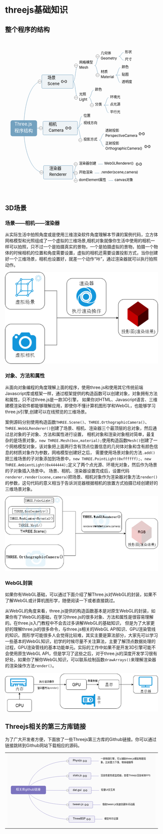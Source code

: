 # threejs基础知识

## 整个程序的结构

<table>
    <svg xmlns="http://www.w3.org/2000/svg" xmlns:xlink="http://www.w3.org/1999/xlink" id="kity_svg_6" version="1.1" width="531" height="501" style="background: rgba(251, 251, 251,0); display: inline;" viewBox="0 0 531 501"><defs id="kity_defs_7"><linearGradient id="kity_linearGradient_17" x1="0" y1="0" x2="0" y2="1"><stop id="kity_stop_18" offset="0" stop-color="rgb(255, 255, 255)"/><stop id="kity_stop_19" offset="1" stop-color="rgb(204, 204, 204)"/></linearGradient><marker id="kity_marker_4" orient="auto" refX="6" refY="0" viewBox="-7 -7 14 14" markerWidth="7" markerHeight="7" markerUnits="userSpaceOnUse"><path id="kity_path_5" fill="rgb(115, 161, 191)" stroke="none" d="M6,0A6,6,0,1,1,-6,0A6,6,0,1,1,6,0"/></marker><marker id="kity_marker_2" orient="auto" refX="6" refY="0" viewBox="-7 -7 14 14" markerWidth="7" markerHeight="7" markerUnits="userSpaceOnUse"><path id="kity_path_3" fill="rgb(115, 161, 191)" stroke="none" d="M6,0A6,6,0,1,1,-6,0A6,6,0,1,1,6,0"/></marker></defs><g id="kity_g_8"><g id="minder1" text-rendering="optimize-speed"><g id="minder_connect_group1"><path id="kity_path_31" fill="none" stroke="rgb(115, 161, 191)" stroke-width="1" d="M65,291.5A60.5,161.5,0,0,1,125.5,130"/><path id="kity_path_51" fill="none" stroke="rgb(115, 161, 191)" stroke-width="1" d="M65,291.5A64.5,0.5,0,0,1,129.5,291"/><path id="kity_path_59" fill="none" stroke="rgb(115, 161, 191)" stroke-width="1" d="M65,291.5A66.5,152.5,0,0,0,131.5,444"/><path id="kity_path_183" fill="none" stroke="rgb(115, 161, 191)" stroke-width="1" d="M236.5,130.5C244.5,130,244.5,74.5,252.5,74.5"/><path id="kity_path_191" fill="none" stroke="rgb(115, 161, 191)" stroke-width="1" d="M236.5,130.5C244.5,130,244.5,185.5,252.5,185.5"/><path id="kity_path_199" fill="none" stroke="rgb(115, 161, 191)" stroke-width="1" d="M311.5,74.5C319.5,74.5,319.5,42.5,327.5,42.5"/><path id="kity_path_207" fill="none" stroke="rgb(115, 161, 191)" stroke-width="1" d="M311.5,74.5C319.5,74.5,319.5,107.5,327.5,107.5"/><path id="kity_path_215" fill="none" stroke="rgb(115, 161, 191)" stroke-width="1" d="M384.5,107.5C392.5,107.5,392.5,81.5,400.5,81.5"/><path id="kity_path_223" fill="none" stroke="rgb(115, 161, 191)" stroke-width="1" d="M384.5,107.5C392.5,107.5,392.5,107.5,400.5,107.5"/><path id="kity_path_231" fill="none" stroke="rgb(115, 161, 191)" stroke-width="1" d="M384.5,107.5C392.5,107.5,392.5,133.5,400.5,133.5"/><path id="kity_path_263" fill="none" stroke="rgb(115, 161, 191)" stroke-width="1" d="M395.5,42.5C403.5,42.5,403.5,29.5,411.5,29.5"/><path id="kity_path_271" fill="none" stroke="rgb(115, 161, 191)" stroke-width="1" d="M395.5,42.5C403.5,42.5,403.5,55.5,411.5,55.5"/><path id="kity_path_319" fill="none" stroke="rgb(115, 161, 191)" stroke-width="1" d="M291.5,185.5C299.5,185.5,299.5,159.5,307.5,159.5"/><path id="kity_path_327" fill="none" stroke="rgb(115, 161, 191)" stroke-width="1" d="M291.5,185.5C299.5,185.5,299.5,211.5,307.5,211.5"/><path id="kity_path_335" fill="none" stroke="rgb(115, 161, 191)" stroke-width="1" d="M343.5,211.5C351.5,211.5,351.5,185.5,359.5,185.5"/><path id="kity_path_343" fill="none" stroke="rgb(115, 161, 191)" stroke-width="1" d="M343.5,211.5C351.5,211.5,351.5,211.5,359.5,211.5"/><path id="kity_path_351" fill="none" stroke="rgb(115, 161, 191)" stroke-width="1" d="M343.5,211.5C351.5,211.5,351.5,237.5,359.5,237.5"/><path id="kity_path_495" fill="none" stroke="rgb(115, 161, 191)" stroke-width="1" d="M251.5,291.5C259.5,291,259.5,249.5,267.5,249.5"/><path id="kity_path_496" fill="none" stroke="rgb(115, 161, 191)" stroke-width="1" d="M251.5,291.5C259.5,291,259.5,275.5,267.5,275.5"/><path id="kity_path_497" fill="none" stroke="rgb(115, 161, 191)" stroke-width="1" d="M327.5,332.5C335.5,332.5,335.5,310.5,343.5,310.5"/><path id="kity_path_498" fill="none" stroke="rgb(115, 161, 191)" stroke-width="1" d="M327.5,332.5C335.5,332.5,335.5,354.5,343.5,354.5"/><path id="kity_path_499" fill="none" stroke="rgb(115, 161, 191)" stroke-width="1" d="M251.5,291.5C259.5,291,259.5,332.5,267.5,332.5"/><path id="kity_path_500" fill="none" stroke="rgb(115, 161, 191)" stroke-width="1" d="M323.5,415.5C331.5,415.5,331.5,415.5,339.5,415.5"/><path id="kity_path_501" fill="none" stroke="rgb(115, 161, 191)" stroke-width="1" d="M235.5,444.5C243.5,444,243.5,415.5,251.5,415.5"/><path id="kity_path_502" fill="none" stroke="rgb(115, 161, 191)" stroke-width="1" d="M311.5,446.5C319.5,446.5,319.5,446.5,327.5,446.5"/><path id="kity_path_503" fill="none" stroke="rgb(115, 161, 191)" stroke-width="1" d="M235.5,444.5C243.5,444,243.5,446.5,251.5,446.5"/><path id="kity_path_504" fill="none" stroke="rgb(115, 161, 191)" stroke-width="1" d="M359.5,472.5C367.5,472.5,367.5,472.5,375.5,472.5"/><path id="kity_path_505" fill="none" stroke="rgb(115, 161, 191)" stroke-width="1" d="M235.5,444.5C243.5,444,243.5,472.5,251.5,472.5"/></g><g id="minder_node1"><path id="node_outline1" fill="rgb(115, 161, 191)" stroke="rgb(115, 161, 191)" d="M25.5,265.5h79a5,5,0,0,1,5,5v42a5,5,0,0,1,-5,5h-79a5,5,0,0,1,-5,-5v-42a5,5,0,0,1,5,-5z" stroke-width="3"/><g id="node_text1" fill="white"><text id="kity_text_22" text-rendering="inherit" font-size="16" dy=".8em" y="269.09999990463257" x="32.5">Three.js</text><text id="kity_text_478" text-rendering="inherit" font-size="16" dy=".8em" y="293.09999990463257" x="32.5">程序结构</text></g></g><g id="kity_g_14" display="none"><path id="kity_path_15" fill="rgba(0, 92, 153, 0.5)" stroke="none" d="M339.5,360.5h148v4h-148z"/><path id="kity_path_16" fill="none" stroke="rgb(0, 76, 128)" d="M339.5,360.5L487.5,360.5" stroke-width="1"/></g><g id="minder_node2"><g id="node_expander10" style="cursor: pointer;"><path id="kity_path_153" fill="white" stroke="gray" d="M126.5,130A6,6,0,1,1,114.5,130A6,6,0,1,1,126.5,130"/><path id="kity_path_154" fill="none" stroke="gray" d="M116,130L125,130"/></g><path id="node_outline11" fill="rgb(238, 243, 246)" stroke="rgb(115, 161, 191)" d="M130.5,106.5h103a3,3,0,0,1,3,3v41a3,3,0,0,1,-3,3h-103a3,3,0,0,1,-3,-3v-41a3,3,0,0,1,3,-3z" stroke-width="1"/><g id="node_text11" fill="black"><text id="kity_text_87" text-rendering="inherit" font-size="14" dy=".8em" y="109.90000009536743" x="147.5">场景</text><text id="kity_text_479" text-rendering="inherit" font-size="14" dy=".8em" y="130.90000009536743" x="147.5">Scene</text></g><a xmlns:xlink="http://www.w3.org/1999/xlink" id="kity_a_455" xlink:href="http://www.yanhuangxueyuan.com/threejs/docs/index.html#manual/introduction/Creating-a-scene" target="_blank" xlink:title="http://www.yanhuangxueyuan.com/threejs/docs/index.html#manual/introduction/Creating-a-scene" style="cursor: pointer;"><path id="kity_path_457" fill="rgba(255, 255, 255, 0)" stroke="none" d="M196.5,118.5h16a4,4,0,0,1,4,4v14a4,4,0,0,1,-4,4h-16a4,4,0,0,1,-4,-4v-14a4,4,0,0,1,4,-4z"/><path id="kity_path_456" fill="#666" stroke="none" d="M211.114,134.724h-1.278c-1.668,0,-3.07,-1.07,-3.599,-2.556h4.877c0.707,0,1.278,-0.571,1.278,-1.278V128.334c0,-0.707,-0.571,-1.278,-1.278,-1.278h-4.877C206.766,125.571,208.168,124.5,209.836,124.5h1.278c2.116,0,3.834,1.716,3.834,3.834V130.89C214.948,133.008,213.23,134.724,211.114,134.724zM199.612,129.612c0,-0.707,0.573,-1.278,1.278,-1.278h7.668c0.707,0,1.278,0.571,1.278,1.278S209.265,130.89,208.558,130.89H200.89C200.185,130.89,199.612,130.319,199.612,129.612zM197.056,128.334V130.89c0,0.707,0.573,1.278,1.278,1.278h4.877c-0.528,1.486,-1.932,2.556,-3.599,2.556H198.334C196.216,134.724,194.5,133.008,194.5,130.89V128.334C194.5,126.216,196.216,124.5,198.334,124.5h1.278c1.667,0,3.071,1.071,3.599,2.556H198.334C197.629,127.056,197.056,127.627,197.056,128.334z"/></a></g><g id="minder_node12" opacity="1"><g id="node_expander14" style="cursor: pointer;"><path id="kity_path_165" fill="white" stroke="gray" d="M130.5,291A6,6,0,1,1,118.5,291A6,6,0,1,1,130.5,291"/><path id="kity_path_166" fill="none" stroke="gray" d="M120,291L129,291"/></g><path id="node_outline15" fill="rgb(238, 243, 246)" stroke="rgb(115, 161, 191)" d="M134.5,267.5h114a3,3,0,0,1,3,3v41a3,3,0,0,1,-3,3h-114a3,3,0,0,1,-3,-3v-41a3,3,0,0,1,3,-3z" stroke-width="1"/><g id="node_text15" fill="black"><text id="kity_text_95" text-rendering="inherit" font-size="14" dy=".8em" y="270.90000009536743" x="151.5">相机</text><text id="kity_text_480" text-rendering="inherit" font-size="14" dy=".8em" y="291.90000009536743" x="151.5">Camera</text></g><a xmlns:xlink="http://www.w3.org/1999/xlink" id="kity_a_458" xlink:href="http://www.yanhuangxueyuan.com/threejs/docs/index.html#api/cameras/Camera" target="_blank" xlink:title="http://www.yanhuangxueyuan.com/threejs/docs/index.html#api/cameras/Camera" style="cursor: pointer;"><path id="kity_path_460" fill="rgba(255, 255, 255, 0)" stroke="none" d="M211.5,279.5h16a4,4,0,0,1,4,4v14a4,4,0,0,1,-4,4h-16a4,4,0,0,1,-4,-4v-14a4,4,0,0,1,4,-4z"/><path id="kity_path_459" fill="#666" stroke="none" d="M226.114,295.724h-1.278c-1.668,0,-3.07,-1.07,-3.599,-2.556h4.877c0.707,0,1.278,-0.571,1.278,-1.278V289.334c0,-0.707,-0.571,-1.278,-1.278,-1.278h-4.877C221.766,286.571,223.168,285.5,224.836,285.5h1.278c2.116,0,3.834,1.716,3.834,3.834V291.89C229.948,294.008,228.23,295.724,226.114,295.724zM214.612,290.612c0,-0.707,0.573,-1.278,1.278,-1.278h7.668c0.707,0,1.278,0.571,1.278,1.278S224.265,291.89,223.558,291.89H215.89C215.185,291.89,214.612,291.319,214.612,290.612zM212.056,289.334V291.89c0,0.707,0.573,1.278,1.278,1.278h4.877c-0.528,1.486,-1.932,2.556,-3.599,2.556H213.334C211.216,295.724,209.5,294.008,209.5,291.89V289.334C209.5,287.216,211.216,285.5,213.334,285.5h1.278c1.667,0,3.071,1.071,3.599,2.556H213.334C212.629,288.056,212.056,288.627,212.056,289.334z"/></a></g><g id="minder_node16" opacity="1"><g id="node_expander17" style="cursor: pointer;"><path id="kity_path_174" fill="white" stroke="gray" d="M132.5,444A6,6,0,1,1,120.5,444A6,6,0,1,1,132.5,444"/><path id="kity_path_175" fill="none" stroke="gray" d="M122,444L131,444"/></g><path id="node_outline18" fill="rgb(238, 243, 246)" stroke="rgb(115, 161, 191)" d="M136.5,420.5h96a3,3,0,0,1,3,3v41a3,3,0,0,1,-3,3h-96a3,3,0,0,1,-3,-3v-41a3,3,0,0,1,3,-3z" stroke-width="1"/><g id="node_text18" fill="black"><text id="kity_text_101" text-rendering="inherit" font-size="14" dy=".8em" y="423.90000009536743" x="153.5">渲染器</text><text id="kity_text_481" text-rendering="inherit" font-size="14" dy=".8em" y="444.90000009536743" x="153.5">Renderer</text></g></g><g id="minder_node21"><g id="node_expander20" style="cursor: pointer;"><path id="kity_path_188" fill="white" stroke="gray" d="M252.5,74.5A6,6,0,1,1,240.5,74.5A6,6,0,1,1,252.5,74.5"/><path id="kity_path_189" fill="none" stroke="gray" d="M242,74.5L251,74.5"/></g><path id="node_outline21" fill="none" stroke="none" d="M257.5,56.5h49a5,5,0,0,1,5,5v26a5,5,0,0,1,-5,5h-49a5,5,0,0,1,-5,-5v-26a5,5,0,0,1,5,-5z" stroke-width="3"/><g id="node_text21" fill="black"><text id="kity_text_185" text-rendering="inherit" font-size="12" dy=".8em" y="57.700000047683716" x="257.5">网格模型</text><text id="kity_text_482" text-rendering="inherit" font-size="12" dy=".8em" y="75.70000004768372" x="257.5">Mesh</text></g></g><g id="minder_node22"><g id="node_expander21" style="cursor: pointer;"><path id="kity_path_196" fill="white" stroke="gray" d="M252.5,185.5A6,6,0,1,1,240.5,185.5A6,6,0,1,1,252.5,185.5"/><path id="kity_path_197" fill="none" stroke="gray" d="M242,185.5L251,185.5"/></g><path id="node_outline22" fill="none" stroke="none" d="M257.5,167.5h29a5,5,0,0,1,5,5v26a5,5,0,0,1,-5,5h-29a5,5,0,0,1,-5,-5v-26a5,5,0,0,1,5,-5z" stroke-width="3"/><g id="node_text22" fill="black"><text id="kity_text_193" text-rendering="inherit" font-size="12" dy=".8em" y="168.70000004768372" x="257.5">光照</text><text id="kity_text_483" text-rendering="inherit" font-size="12" dy=".8em" y="186.70000004768372" x="257.5">Light</text></g></g><g id="minder_node23"><g id="node_expander22" style="cursor: pointer;"><path id="kity_path_204" fill="white" stroke="gray" d="M327.5,42.5A6,6,0,1,1,315.5,42.5A6,6,0,1,1,327.5,42.5"/><path id="kity_path_205" fill="none" stroke="gray" d="M317,42.5L326,42.5"/></g><path id="node_outline23" fill="none" stroke="none" d="M332.5,24.5h58a5,5,0,0,1,5,5v26a5,5,0,0,1,-5,5h-58a5,5,0,0,1,-5,-5v-26a5,5,0,0,1,5,-5z" stroke-width="3"/><g id="node_text23" fill="black"><text id="kity_text_201" text-rendering="inherit" font-size="12" dy=".8em" y="25.700000047683716" x="332.5">几何体</text><text id="kity_text_484" text-rendering="inherit" font-size="12" dy=".8em" y="43.700000047683716" x="332.5">Geometry</text></g></g><g id="minder_node24"><g id="node_expander23" style="cursor: pointer;"><path id="kity_path_212" fill="white" stroke="gray" d="M327.5,107.5A6,6,0,1,1,315.5,107.5A6,6,0,1,1,327.5,107.5"/><path id="kity_path_213" fill="none" stroke="gray" d="M317,107.5L326,107.5"/></g><path id="node_outline24" fill="none" stroke="none" d="M332.5,89.5h47a5,5,0,0,1,5,5v26a5,5,0,0,1,-5,5h-47a5,5,0,0,1,-5,-5v-26a5,5,0,0,1,5,-5z" stroke-width="3"/><g id="node_text24" fill="black"><text id="kity_text_209" text-rendering="inherit" font-size="12" dy=".8em" y="90.70000004768372" x="332.5">材质</text><text id="kity_text_485" text-rendering="inherit" font-size="12" dy=".8em" y="108.70000004768372" x="332.5">Material</text></g></g><g id="minder_node25"><g id="node_expander24" style="cursor: pointer;" display="none"><path id="kity_path_220" fill="white" stroke="gray" d="M400.5,81.5A6,6,0,1,1,388.5,81.5A6,6,0,1,1,400.5,81.5"/><path id="kity_path_221" fill="none" stroke="gray"/></g><path id="node_outline25" fill="none" stroke="none" d="M405.5,72.5h25a5,5,0,0,1,5,5v8a5,5,0,0,1,-5,5h-25a5,5,0,0,1,-5,-5v-8a5,5,0,0,1,5,-5z" stroke-width="3"/><g id="node_text25" fill="black"><text id="kity_text_217" text-rendering="inherit" font-size="12" dy=".8em" y="73.70000004768372" x="405.5">颜色</text></g></g><g id="minder_node26"><g id="node_expander25" style="cursor: pointer;" display="none"><path id="kity_path_228" fill="white" stroke="gray" d="M400.5,107.5A6,6,0,1,1,388.5,107.5A6,6,0,1,1,400.5,107.5"/><path id="kity_path_229" fill="none" stroke="gray"/></g><path id="node_outline26" fill="none" stroke="none" d="M405.5,98.5h24a5,5,0,0,1,5,5v8a5,5,0,0,1,-5,5h-24a5,5,0,0,1,-5,-5v-8a5,5,0,0,1,5,-5z" stroke-width="3"/><g id="node_text26" fill="black"><text id="kity_text_225" text-rendering="inherit" font-size="12" dy=".8em" y="99.70000004768372" x="405.5">贴图</text></g></g><g id="minder_node27"><g id="node_expander26" style="cursor: pointer;" display="none"><path id="kity_path_236" fill="white" stroke="gray" d="M400.5,133.5A6,6,0,1,1,388.5,133.5A6,6,0,1,1,400.5,133.5"/><path id="kity_path_237" fill="none" stroke="gray"/></g><path id="node_outline27" fill="none" stroke="none" d="M405.5,124.5h37a5,5,0,0,1,5,5v8a5,5,0,0,1,-5,5h-37a5,5,0,0,1,-5,-5v-8a5,5,0,0,1,5,-5z" stroke-width="3"/><g id="node_text27" fill="black"><text id="kity_text_233" text-rendering="inherit" font-size="12" dy=".8em" y="125.70000004768372" x="405.5">透明度</text></g></g><g id="minder_node31"><g id="node_expander30" style="cursor: pointer;" display="none"><path id="kity_path_268" fill="white" stroke="gray" d="M411.5,29.5A6,6,0,1,1,399.5,29.5A6,6,0,1,1,411.5,29.5"/><path id="kity_path_269" fill="none" stroke="gray"/></g><path id="node_outline31" fill="none" stroke="none" d="M416.5,20.5h25a5,5,0,0,1,5,5v8a5,5,0,0,1,-5,5h-25a5,5,0,0,1,-5,-5v-8a5,5,0,0,1,5,-5z" stroke-width="3"/><g id="node_text31" fill="black"><text id="kity_text_265" text-rendering="inherit" font-size="12" dy=".8em" y="21.700000047683716" x="416.5">形状</text></g></g><g id="minder_node32"><g id="node_expander31" style="cursor: pointer;" display="none"><path id="kity_path_276" fill="white" stroke="gray" d="M411.5,55.5A6,6,0,1,1,399.5,55.5A6,6,0,1,1,411.5,55.5"/><path id="kity_path_277" fill="none" stroke="gray"/></g><path id="node_outline32" fill="none" stroke="none" d="M416.5,46.5h25a5,5,0,0,1,5,5v8a5,5,0,0,1,-5,5h-25a5,5,0,0,1,-5,-5v-8a5,5,0,0,1,5,-5z" stroke-width="3"/><g id="node_text32" fill="black"><text id="kity_text_273" text-rendering="inherit" font-size="12" dy=".8em" y="47.700000047683716" x="416.5">尺寸</text></g></g><g id="minder_node38"><g id="node_expander37" style="cursor: pointer;" display="none"><path id="kity_path_324" fill="white" stroke="gray" d="M307.5,159.5A6,6,0,1,1,295.5,159.5A6,6,0,1,1,307.5,159.5"/><path id="kity_path_325" fill="none" stroke="gray"/></g><path id="node_outline38" fill="none" stroke="none" d="M312.5,150.5h25a5,5,0,0,1,5,5v8a5,5,0,0,1,-5,5h-25a5,5,0,0,1,-5,-5v-8a5,5,0,0,1,5,-5z" stroke-width="3"/><g id="node_text38" fill="black"><text id="kity_text_321" text-rendering="inherit" font-size="12" dy=".8em" y="151.70000004768372" x="312.5">颜色</text></g></g><g id="minder_node39"><g id="node_expander38" style="cursor: pointer;"><path id="kity_path_332" fill="white" stroke="gray" d="M307.5,211.5A6,6,0,1,1,295.5,211.5A6,6,0,1,1,307.5,211.5"/><path id="kity_path_333" fill="none" stroke="gray" d="M297,211.5L306,211.5"/></g><path id="node_outline39" fill="none" stroke="none" d="M312.5,202.5h26a5,5,0,0,1,5,5v8a5,5,0,0,1,-5,5h-26a5,5,0,0,1,-5,-5v-8a5,5,0,0,1,5,-5z" stroke-width="3"/><g id="node_text39" fill="black"><text id="kity_text_329" text-rendering="inherit" font-size="12" dy=".8em" y="203.70000004768372" x="312.5">分类</text></g></g><g id="minder_node40"><g id="node_expander39" style="cursor: pointer;" display="none"><path id="kity_path_340" fill="white" stroke="gray" d="M359.5,185.5A6,6,0,1,1,347.5,185.5A6,6,0,1,1,359.5,185.5"/><path id="kity_path_341" fill="none" stroke="gray"/></g><path id="node_outline40" fill="none" stroke="none" d="M364.5,176.5h38a5,5,0,0,1,5,5v8a5,5,0,0,1,-5,5h-38a5,5,0,0,1,-5,-5v-8a5,5,0,0,1,5,-5z" stroke-width="3"/><g id="node_text40" fill="black"><text id="kity_text_337" text-rendering="inherit" font-size="12" dy=".8em" y="177.70000004768372" x="364.5">环境光</text></g></g><g id="minder_node41"><g id="node_expander40" style="cursor: pointer;" display="none"><path id="kity_path_348" fill="white" stroke="gray" d="M359.5,211.5A6,6,0,1,1,347.5,211.5A6,6,0,1,1,359.5,211.5"/><path id="kity_path_349" fill="none" stroke="gray"/></g><path id="node_outline41" fill="none" stroke="none" d="M364.5,202.5h38a5,5,0,0,1,5,5v8a5,5,0,0,1,-5,5h-38a5,5,0,0,1,-5,-5v-8a5,5,0,0,1,5,-5z" stroke-width="3"/><g id="node_text41" fill="black"><text id="kity_text_345" text-rendering="inherit" font-size="12" dy=".8em" y="203.70000004768372" x="364.5">点光源</text></g></g><g id="minder_node42"><g id="node_expander41" style="cursor: pointer;" display="none"><path id="kity_path_356" fill="white" stroke="gray" d="M359.5,237.5A6,6,0,1,1,347.5,237.5A6,6,0,1,1,359.5,237.5"/><path id="kity_path_357" fill="none" stroke="gray"/></g><path id="node_outline42" fill="none" stroke="none" d="M364.5,228.5h37a5,5,0,0,1,5,5v8a5,5,0,0,1,-5,5h-37a5,5,0,0,1,-5,-5v-8a5,5,0,0,1,5,-5z" stroke-width="3"/><g id="node_text42" fill="black"><text id="kity_text_353" text-rendering="inherit" font-size="12" dy=".8em" y="229.70000004768372" x="364.5">平行光</text></g></g><g id="kity_g_12" display="none"><path id="kity_path_13" fill="none" stroke="rgb(66, 94, 112)" d="M338.5,406.5h132a5,5,0,0,1,5,5v18a5,5,0,0,1,-5,5h-132a5,5,0,0,1,-5,-5v-18a5,5,0,0,1,5,-5z" stroke-width="5"/></g><g id="minder_node13"><g id="node_expander11" style="cursor: pointer;" display="none"><path id="kity_path_156" fill="white" stroke="gray" d="M267.5,249.5A6,6,0,1,1,255.5,249.5A6,6,0,1,1,267.5,249.5"/><path id="kity_path_157" fill="none" stroke="gray"/></g><path id="node_outline12" fill="none" stroke="none" d="M272.5,240.5h26a5,5,0,0,1,5,5v8a5,5,0,0,1,-5,5h-26a5,5,0,0,1,-5,-5v-8a5,5,0,0,1,5,-5z" stroke-width="3"/><g id="node_text12" fill="black"><text id="kity_text_89" text-rendering="inherit" font-size="12" dy=".8em" y="241.70000004768372" x="272.5">位置</text></g></g><g id="minder_node14"><g id="node_expander12" style="cursor: pointer;" display="none"><path id="kity_path_159" fill="white" stroke="gray" d="M267.5,275.5A6,6,0,1,1,255.5,275.5A6,6,0,1,1,267.5,275.5"/><path id="kity_path_160" fill="none" stroke="gray"/></g><path id="node_outline13" fill="none" stroke="none" d="M272.5,266.5h49a5,5,0,0,1,5,5v8a5,5,0,0,1,-5,5h-49a5,5,0,0,1,-5,-5v-8a5,5,0,0,1,5,-5z" stroke-width="3"/><g id="node_text13" fill="black"><text id="kity_text_91" text-rendering="inherit" font-size="12" dy=".8em" y="267.7000000476837" x="272.5">视线方向</text></g></g><g id="minder_node35"><g id="node_expander34" style="cursor: pointer;" display="none"><path id="kity_path_300" fill="white" stroke="gray" d="M343.5,310.5A6,6,0,1,1,331.5,310.5A6,6,0,1,1,343.5,310.5"/><path id="kity_path_301" fill="none" stroke="gray" d="M333,310.5L342,310.5"/></g><path id="node_outline35" fill="none" stroke="none" d="M348.5,292.5h138a5,5,0,0,1,5,5v26a5,5,0,0,1,-5,5h-138a5,5,0,0,1,-5,-5v-26a5,5,0,0,1,5,-5z" stroke-width="3"/><g id="node_text35" fill="black"><text id="kity_text_297" text-rendering="inherit" font-size="12" dy=".8em" y="293.7000000476837" x="348.5">透射投影</text><text id="kity_text_486" text-rendering="inherit" font-size="12" dy=".8em" y="311.7000000476837" x="348.5">PerspectiveCamera</text></g><a xmlns:xlink="http://www.w3.org/1999/xlink" id="kity_a_487" xlink:href="http://www.yanhuangxueyuan.com/threejs/docs/index.html#api/cameras/PerspectiveCamera" target="_blank" xlink:title="http://www.yanhuangxueyuan.com/threejs/docs/index.html#api/cameras/PerspectiveCamera" style="cursor: pointer;"><path id="kity_path_489" fill="rgba(255, 255, 255, 0)" stroke="none" d="M466.5,299.5h16a4,4,0,0,1,4,4v14a4,4,0,0,1,-4,4h-16a4,4,0,0,1,-4,-4v-14a4,4,0,0,1,4,-4z"/><path id="kity_path_488" fill="#666" stroke="none" d="M481.114,315.724h-1.278c-1.668,0,-3.07,-1.07,-3.599,-2.556h4.877c0.707,0,1.278,-0.571,1.278,-1.278V309.334c0,-0.707,-0.571,-1.278,-1.278,-1.278h-4.877C476.766,306.571,478.168,305.5,479.836,305.5h1.278c2.116,0,3.834,1.716,3.834,3.834V311.89C484.948,314.008,483.23,315.724,481.114,315.724zM469.612,310.612c0,-0.707,0.573,-1.278,1.278,-1.278h7.668c0.707,0,1.278,0.571,1.278,1.278S479.265,311.89,478.558,311.89H470.89C470.185,311.89,469.612,311.319,469.612,310.612zM467.056,309.334V311.89c0,0.707,0.573,1.278,1.278,1.278h4.877c-0.528,1.486,-1.932,2.556,-3.599,2.556H468.334C466.216,315.724,464.5,314.008,464.5,311.89V309.334C464.5,307.216,466.216,305.5,468.334,305.5h1.278c1.667,0,3.071,1.071,3.599,2.556H468.334C467.629,308.056,467.056,308.627,467.056,309.334z"/></a></g><g id="minder_node36" opacity="1"><g id="node_expander35" style="cursor: pointer;" display="none"><path id="kity_path_308" fill="white" stroke="gray" d="M343.5,354.5A6,6,0,1,1,331.5,354.5A6,6,0,1,1,343.5,354.5"/><path id="kity_path_309" fill="none" stroke="gray" d="M333,354.5L342,354.5"/></g><path id="node_outline36" fill="none" stroke="none" d="M348.5,336.5h158a5,5,0,0,1,5,5v26a5,5,0,0,1,-5,5h-158a5,5,0,0,1,-5,-5v-26a5,5,0,0,1,5,-5z" stroke-width="3"/><g id="node_text36" fill="black"><text id="kity_text_305" text-rendering="inherit" font-size="12" dy=".8em" y="337.7000000476837" x="348.5">正射投影</text><text id="kity_text_490" text-rendering="inherit" font-size="12" dy=".8em" y="355.7000000476837" x="348.5">OrthographicCamera()</text></g><a xmlns:xlink="http://www.w3.org/1999/xlink" id="kity_a_492" xlink:href="http://www.yanhuangxueyuan.com/threejs/docs/index.html#api/cameras/OrthographicCamera" target="_blank" xlink:title="http://www.yanhuangxueyuan.com/threejs/docs/index.html#api/cameras/OrthographicCamera" style="cursor: pointer;"><path id="kity_path_494" fill="rgba(255, 255, 255, 0)" stroke="none" d="M486.5,343.5h16a4,4,0,0,1,4,4v14a4,4,0,0,1,-4,4h-16a4,4,0,0,1,-4,-4v-14a4,4,0,0,1,4,-4z"/><path id="kity_path_493" fill="#666" stroke="none" d="M501.114,359.724h-1.278c-1.668,0,-3.07,-1.07,-3.599,-2.556h4.877c0.707,0,1.278,-0.571,1.278,-1.278V353.334c0,-0.707,-0.571,-1.278,-1.278,-1.278h-4.877C496.766,350.571,498.168,349.5,499.836,349.5h1.278c2.116,0,3.834,1.716,3.834,3.834V355.89C504.948,358.008,503.23,359.724,501.114,359.724zM489.612,354.612c0,-0.707,0.573,-1.278,1.278,-1.278h7.668c0.707,0,1.278,0.571,1.278,1.278S499.265,355.89,498.558,355.89H490.89C490.185,355.89,489.612,355.319,489.612,354.612zM487.056,353.334V355.89c0,0.707,0.573,1.278,1.278,1.278h4.877c-0.528,1.486,-1.932,2.556,-3.599,2.556H488.334C486.216,359.724,484.5,358.008,484.5,355.89V353.334C484.5,351.216,486.216,349.5,488.334,349.5h1.278c1.667,0,3.071,1.071,3.599,2.556H488.334C487.629,352.056,487.056,352.627,487.056,353.334z"/></a></g><g id="minder_node15"><g id="node_expander13" style="cursor: pointer;"><path id="kity_path_162" fill="white" stroke="gray" d="M267.5,332.5A6,6,0,1,1,255.5,332.5A6,6,0,1,1,267.5,332.5"/><path id="kity_path_163" fill="none" stroke="gray" d="M257,332.5L266,332.5"/></g><path id="node_outline14" fill="none" stroke="none" d="M272.5,323.5h50a5,5,0,0,1,5,5v8a5,5,0,0,1,-5,5h-50a5,5,0,0,1,-5,-5v-8a5,5,0,0,1,5,-5z" stroke-width="3"/><g id="node_text14" fill="black"><text id="kity_text_93" text-rendering="inherit" font-size="12" dy=".8em" y="324.7000000476837" x="272.5">投影方式</text></g></g><g id="minder_node45" opacity="1"><g id="node_expander44" style="cursor: pointer;" display="none"><path id="kity_path_380" fill="white" stroke="gray" d="M339.5,415.5A6,6,0,1,1,327.5,415.5A6,6,0,1,1,339.5,415.5"/><path id="kity_path_381" fill="none" stroke="gray"/></g><path id="node_outline45" fill="none" stroke="none" d="M344.5,401.5h132a5,5,0,0,1,5,5v18a5,5,0,0,1,-5,5h-132a5,5,0,0,1,-5,-5v-18a5,5,0,0,1,5,-5z" stroke-width="3"/><g id="node_text45" fill="black"><text id="kity_text_377" text-rendering="inherit" font-size="12" dy=".8em" y="407.7000000476837" x="344.5">WebGLRenderer()</text></g><a xmlns:xlink="http://www.w3.org/1999/xlink" id="kity_a_475" xlink:href="http://www.yanhuangxueyuan.com/threejs/docs/index.html#api/renderers/WebGLRenderer" target="_blank" xlink:title="http://www.yanhuangxueyuan.com/threejs/docs/index.html#api/renderers/WebGLRenderer" style="cursor: pointer;"><path id="kity_path_477" fill="rgba(255, 255, 255, 0)" stroke="none" d="M456.5,404.5h16a4,4,0,0,1,4,4v14a4,4,0,0,1,-4,4h-16a4,4,0,0,1,-4,-4v-14a4,4,0,0,1,4,-4z"/><path id="kity_path_476" fill="#666" stroke="none" d="M471.114,420.724h-1.278c-1.668,0,-3.07,-1.07,-3.599,-2.556h4.877c0.707,0,1.278,-0.571,1.278,-1.278V414.334c0,-0.707,-0.571,-1.278,-1.278,-1.278h-4.877C466.766,411.571,468.168,410.5,469.836,410.5h1.278c2.116,0,3.834,1.716,3.834,3.834V416.89C474.948,419.008,473.23,420.724,471.114,420.724zM459.612,415.612c0,-0.707,0.573,-1.278,1.278,-1.278h7.668c0.707,0,1.278,0.571,1.278,1.278S469.265,416.89,468.558,416.89H460.89C460.185,416.89,459.612,416.319,459.612,415.612zM457.056,414.334V416.89c0,0.707,0.573,1.278,1.278,1.278h4.877c-0.528,1.486,-1.932,2.556,-3.599,2.556H458.334C456.216,420.724,454.5,419.008,454.5,416.89V414.334C454.5,412.216,456.216,410.5,458.334,410.5h1.278c1.667,0,3.071,1.071,3.599,2.556H458.334C457.629,413.056,457.056,413.627,457.056,414.334z"/></a></g><g id="minder_node46" opacity="1"><g id="node_expander45" style="cursor: pointer;"><path id="kity_path_388" fill="white" stroke="gray" d="M251.5,415.5A6,6,0,1,1,239.5,415.5A6,6,0,1,1,251.5,415.5"/><path id="kity_path_389" fill="none" stroke="gray" d="M241,415.5L250,415.5"/></g><path id="node_outline46" fill="none" stroke="none" d="M256.5,406.5h62a5,5,0,0,1,5,5v8a5,5,0,0,1,-5,5h-62a5,5,0,0,1,-5,-5v-8a5,5,0,0,1,5,-5z" stroke-width="3"/><g id="node_text46" fill="black"><text id="kity_text_385" text-rendering="inherit" font-size="12" dy=".8em" y="407.7000000476837" x="256.5">渲染器创建</text></g></g><g id="minder_node50"><g id="node_expander49" style="cursor: pointer;" display="none"><path id="kity_path_421" fill="white" stroke="gray" d="M327.5,446.5A6,6,0,1,1,315.5,446.5A6,6,0,1,1,327.5,446.5"/><path id="kity_path_422" fill="none" stroke="gray"/></g><path id="node_outline50" fill="none" stroke="none" d="M332.5,437.5h126a5,5,0,0,1,5,5v8a5,5,0,0,1,-5,5h-126a5,5,0,0,1,-5,-5v-8a5,5,0,0,1,5,-5z" stroke-width="3"/><g id="node_text50" fill="black"><text id="kity_text_418" text-rendering="inherit" font-size="12" dy=".8em" y="438.7000000476837" x="332.5">.render(scene,camera)</text></g></g><g id="minder_node49"><g id="node_expander48" style="cursor: pointer;"><path id="kity_path_413" fill="white" stroke="gray" d="M251.5,446.5A6,6,0,1,1,239.5,446.5A6,6,0,1,1,251.5,446.5"/><path id="kity_path_414" fill="none" stroke="gray" d="M241,446.5L250,446.5"/></g><path id="node_outline49" fill="none" stroke="none" d="M256.5,437.5h50a5,5,0,0,1,5,5v8a5,5,0,0,1,-5,5h-50a5,5,0,0,1,-5,-5v-8a5,5,0,0,1,5,-5z" stroke-width="3"/><g id="node_text49" fill="black"><text id="kity_text_410" text-rendering="inherit" font-size="12" dy=".8em" y="438.7000000476837" x="256.5">开始渲染</text></g></g><g id="minder_node54"><g id="node_expander53" style="cursor: pointer;" display="none"><path id="kity_path_453" fill="white" stroke="gray" d="M375.5,472.5A6,6,0,1,1,363.5,472.5A6,6,0,1,1,375.5,472.5"/><path id="kity_path_454" fill="none" stroke="gray"/></g><path id="node_outline54" fill="none" stroke="none" d="M380.5,463.5h63a5,5,0,0,1,5,5v8a5,5,0,0,1,-5,5h-63a5,5,0,0,1,-5,-5v-8a5,5,0,0,1,5,-5z" stroke-width="3"/><g id="node_text54" fill="black"><text id="kity_text_450" text-rendering="inherit" font-size="12" dy=".8em" y="464.7000000476837" x="380.5">canvas对象</text></g></g><g id="minder_node53"><g id="node_expander52" style="cursor: pointer;"><path id="kity_path_445" fill="white" stroke="gray" d="M251.5,472.5A6,6,0,1,1,239.5,472.5A6,6,0,1,1,251.5,472.5"/><path id="kity_path_446" fill="none" stroke="gray" d="M241,472.5L250,472.5"/></g><path id="node_outline53" fill="none" stroke="none" d="M256.5,463.5h98a5,5,0,0,1,5,5v8a5,5,0,0,1,-5,5h-98a5,5,0,0,1,-5,-5v-8a5,5,0,0,1,5,-5z" stroke-width="3"/><g id="node_text53" fill="black"><text id="kity_text_442" text-rendering="inherit" font-size="12" dy=".8em" y="464.7000000476837" x="256.5">domElement属性</text></g></g></g></g></svg>
</table>

## 3D场景

### 场景——相机——渲染器

从实际生活中拍照角度或是使用三维渲染软件角度理解本节课的案例代码，立方体网格模型和光照组成了一个虚拟的三维场景,相机对象就像你生活中使用的相机一样可以拍照，只不过一个是拍摄真实的景物，一个是拍摄虚拟的景物，拍摄一个物体的时候相机的位置和角度需要设置，虚拟的相机还需要设置投影方式，当你创建好一个三维场景，相机也设置好，就差一个动作“咔”，通过渲染器就可以执行拍照动作。

![](../../\imgs\threejs-basic-1.png)

### 对象、方法和属性

从面向对象编程的角度理解上面的程序，使用three.js和使用其它传统前端Javascript库或框架一样，通过框架提供的构造函数可以创建对象，对象拥有方法和属性，只不过three.js是一款3D引擎， 如果你对HTML、Javascript语言、三维建模渲染软件都能够理解应用，即使你不懂计算机图形学和WebGL，也能够学习three.js引擎,创建可以在线预览的三维场景。

案例源码分别使用构造函数`THREE.Scene()`、`THREE.OrthographicCamera()`、`THREE.WebGLRenderer()`创建了场景、相机、渲染器三个最顶层的总对象，然后通过总对象的子对象、方法和属性进行设置， 相机对象和渲染对象相对简单，最复杂的是场景对象，`new THREE.Mesh(box,material);`使用构造函数`Mesh()`创建了一个网格模型对象，该对象把上面两行含有顶点位置信息的几何体对象和含有颜色信息的材质对象作为参数，网格模型创建好之后， 需要使用场景对象的方法`.add()`把三维场景的子对象添加到场景中，`new THREE.PointLight(0xffffff);`、`new THREE.AmbientLight(0x444444);`定义了两个点光源、环境光对象，然后作为场景的子对象插入场景中。 场景、相机、渲染器设置完成后，设置代码`renderer.render(scene,camera)`把场景、相机对象作为渲染器对象方法`render()`的参数，这句代码的意义相当于告诉浏览器根据相机的放置方式拍摄已经创建好的三维场景对象。

![](../../\imgs\threejs-basic-2.png)

### WebGL封装

如果你有WebGL基础，可以通过下面介绍了解Three.js对WebGL的封装，如果不了解WebGL或计算机图形学，随便阅读一下或者直接跳过。

从WebGL的角度来看，three.js提供的构造函数基本是对原生WebGL的封装，如果你有了WebGL的基础，在学习three.js的很多对象、方法和属性是很容易理解的。在three.js入门教程中不会去过多讲解WebGL的基础知识， 但是为了大家更好的理解three.js的很多命令，与three.js相关的WebGL API知识、GPU渲染管线的知识。图形学可能很多人会觉得比较难，其实主要是算法部分，大家先可以学习一些基本的WebGL知识，初学的时候尽量不关注算法，主要了解顶点数据处理的过程，GPU渲染管线的基本功能单元。实际的工作中如果不是开发3D引擎可能不会使用原生WebGL API，但是学习了这些之后，对于three.js的深度开发学习很有好处，如果你了解你WebGL知识，可以联系绘制函数`drawArrays()`来理解渲染器的渲染操作方法`render()`。

![](../../\imgs\threejs-basic-3.png)


## Threejs相关的第三方库链接

为了广大开发者方便，下面放了一些Threejs第三方库的Github链接。你可以通过链接跳转到Github网站下载相应的源码。

<table>
     <tr>
         <td>
             <svg id="kity_svg_6" xmlns="http://www.w3.org/2000/svg" xmlns:xlink="http://www.w3.org/1999/xlink" version="1.1" width="767" height="376" style="background: rgb(251, 251, 251); visibility: visible;" viewBox="0 0 767 376"><defs id="kity_defs_7"><linearGradient id="kity_linearGradient_17" x1="0" y1="0" x2="0" y2="1"><stop id="kity_stop_18" offset="0" stop-color="rgb(255, 255, 255)"></stop><stop id="kity_stop_19" offset="1" stop-color="rgb(204, 204, 204)"></stop></linearGradient><marker id="kity_marker_2" orient="auto" refX="6" refY="0" viewBox="-7 -7 14 14" markerWidth="7" markerHeight="7" markerUnits="userSpaceOnUse"><path id="kity_path_3" fill="rgb(123, 115, 191)" stroke="none" d="M6,0A6,6,0,1,1,-6,0A6,6,0,1,1,6,0"></path></marker></defs><g id="kity_g_8"><g id="minder1" text-rendering="optimize-speed"><g id="minder_connect_group1"><path id="kity_path_210" fill="none" stroke="rgb(123, 115, 191)" stroke-width="1" d="M109.50000379234552,189.5000043436885A207,149,0,0,1,316.5000037923455,40.50000434368849"></path><path id="kity_path_218" fill="none" stroke="rgb(123, 115, 191)" stroke-width="1" d="M109.50000379234552,189.5000043436885A207,72,0,0,1,316.5000037923455,117.50000434368849"></path><path id="kity_path_226" fill="none" stroke="rgb(123, 115, 191)" stroke-width="1" d="M109.50000379234552,189.5000043436885A207,2,0,0,0,316.5000037923455,191.5000043436885"></path><path id="kity_path_234" fill="none" stroke="rgb(123, 115, 191)" stroke-width="1" d="M109.50000379234552,189.5000043436885A207,76,0,0,0,316.5000037923455,265.5000043436885"></path><path id="kity_path_242" fill="none" stroke="rgb(123, 115, 191)" stroke-width="1" d="M109.50000379234552,189.5000043436885A207,150,0,0,0,316.5000037923455,339.5000043436885"></path><path id="kity_path_265" fill="none" stroke="rgb(123, 115, 191)" stroke-width="1" d="M432.5000037923455,40.50000434368849C452.5000037923455,40.50000434368849,452.5000037923455,40.50000434368849,472.5000037923455,40.50000434368849"></path><path id="kity_path_274" fill="none" stroke="rgb(123, 115, 191)" stroke-width="1" d="M432.5000037923455,117.50000434368849C452.5000037923455,117.50000434368849,452.5000037923455,117.50000434368849,472.5000037923455,117.50000434368849"></path><path id="kity_path_282" fill="none" stroke="rgb(123, 115, 191)" stroke-width="1" d="M434.5000037923455,191.5000043436885C454.5000037923455,191.5000043436885,454.5000037923455,191.5000043436885,474.5000037923455,191.5000043436885"></path><path id="kity_path_290" fill="none" stroke="rgb(123, 115, 191)" stroke-width="1" d="M441.5000037923455,265.5000043436885C461.5000037923455,265.5000043436885,461.5000037923455,265.5000043436885,481.5000037923455,265.5000043436885"></path><path id="kity_path_298" fill="none" stroke="rgb(123, 115, 191)" stroke-width="1" d="M451.5000037923455,339.5000043436885C471.5000037923455,339.5000043436885,471.5000037923455,339.5000043436885,491.5000037923455,339.5000043436885"></path></g><g id="minder_node1"><path id="node_outline1" fill="rgb(123, 115, 191)" stroke="rgb(123, 115, 191)" d="M25.500003792345524,169.5000043436885h168a5,5,0,0,1,5,5v30a5,5,0,0,1,-5,5h-168a5,5,0,0,1,-5,-5v-30a5,5,0,0,1,5,-5z" stroke-width="3"></path><g id="node_text1" fill="white"><text id="kity_text_22" text-rendering="inherit" font-size="16" dy=".8em" y="179.1000043079257" x="44.500003792345524">相关库github链接</text></g><a id="kity_a_118" xlink:href="http://www.yanhuangxueyuan.com/threejs/docs/index.html#api/zh/textures/Texture" target="_blank" xlink:title="http://www.yanhuangxueyuan.com/threejs/docs/index.html#api/zh/textures/Texture" style="cursor: pointer;" display="none"><path id="kity_path_120" fill="rgba(255, 255, 255, 0)" stroke="none" d="M46.500003792345524,183.5000043436885h16a4,4,0,0,1,4,4v14a4,4,0,0,1,-4,4h-16a4,4,0,0,1,-4,-4v-14a4,4,0,0,1,4,-4z"></path><path id="kity_path_119" fill="#666" stroke="none" d="M61.11400379234553,199.72400434368848h-1.278c-1.668,0,-3.07,-1.07,-3.599,-2.556h4.877c0.707,0,1.278,-0.571,1.278,-1.278V193.3340043436885c0,-0.707,-0.571,-1.278,-1.278,-1.278h-4.877C56.76600379234552,190.5710043436885,58.16800379234552,189.5000043436885,59.83600379234552,189.5000043436885h1.278c2.116,0,3.834,1.716,3.834,3.834V195.89000434368847C64.94800379234553,198.0080043436885,63.23000379234553,199.72400434368848,61.11400379234553,199.72400434368848zM49.612003792345526,194.61200434368848c0,-0.707,0.573,-1.278,1.278,-1.278h7.668c0.707,0,1.278,0.571,1.278,1.278S59.265003792345524,195.89000434368847,58.558003792345524,195.89000434368847H50.890003792345524C50.185003792345526,195.89000434368847,49.612003792345526,195.31900434368848,49.612003792345526,194.61200434368848zM47.05600379234552,193.3340043436885V195.89000434368847c0,0.707,0.573,1.278,1.278,1.278h4.877c-0.528,1.486,-1.932,2.556,-3.599,2.556H48.33400379234553C46.216003792345525,199.72400434368848,44.500003792345524,198.0080043436885,44.500003792345524,195.89000434368847V193.3340043436885C44.500003792345524,191.2160043436885,46.216003792345525,189.5000043436885,48.33400379234553,189.5000043436885h1.278c1.667,0,3.071,1.071,3.599,2.556H48.33400379234553C47.62900379234552,192.0560043436885,47.05600379234552,192.6270043436885,47.05600379234552,193.3340043436885z"></path></a></g><g id="kity_g_14" display="none"><path id="kity_path_15" fill="none" stroke="none" d="M44.500003792345524,189.5000043436885h0v0h0z"></path><path id="kity_path_16" fill="none" stroke="none"></path></g><g id="minder_node24"><g id="node_expander23" style="cursor: pointer;"><path id="kity_path_215" fill="white" stroke="gray" d="M317.50000777095556,40.50000212341547A6,6,0,1,1,305.50000777095556,40.50000212341547A6,6,0,1,1,317.50000777095556,40.50000212341547"></path><path id="kity_path_216" fill="none" stroke="gray" d="M307.00000777095556,40.50000212341547L316.00000777095556,40.50000212341547"></path></g><path id="node_outline24" fill="rgb(239, 238, 246)" stroke="rgb(123, 115, 191)" d="M321.5000081732869,23.50000212341547h108a3,3,0,0,1,3,3v28a3,3,0,0,1,-3,3h-108a3,3,0,0,1,-3,-3v-28a3,3,0,0,1,3,-3z" stroke-width="1"></path><g id="node_text24" fill="black"><text id="kity_text_212" text-rendering="inherit" font-size="14" dy=".8em" y="31.40000209212303" x="338.5000081732869">Physijs</text></g><a id="kity_a_249" xlink:href="https://github.com/chandlerprall/Physijs" target="_blank" xlink:title="https://github.com/chandlerprall/Physijs" style="cursor: pointer;"><path id="kity_path_251" fill="rgba(255, 255, 255, 0)" stroke="none" d="M392.5000089481473,29.500002048909664h16a4,4,0,0,1,4,4v14a4,4,0,0,1,-4,4h-16a4,4,0,0,1,-4,-4v-14a4,4,0,0,1,4,-4z"></path><path id="kity_path_250" fill="#666" stroke="none" d="M407.1140089481473,45.72400204890967h-1.278c-1.668,0,-3.07,-1.07,-3.599,-2.556h4.877c0.707,0,1.278,-0.571,1.278,-1.278V39.33400204890967c0,-0.707,-0.571,-1.278,-1.278,-1.278h-4.877C402.7660089481473,36.57100204890966,404.1680089481473,35.500002048909664,405.8360089481473,35.500002048909664h1.278c2.116,0,3.834,1.716,3.834,3.834V41.890002048909665C410.9480089481473,44.00800204890966,409.2300089481473,45.72400204890967,407.1140089481473,45.72400204890967zM395.6120089481473,40.612002048909666c0,-0.707,0.573,-1.278,1.278,-1.278h7.668c0.707,0,1.278,0.571,1.278,1.278S405.2650089481473,41.890002048909665,404.5580089481473,41.890002048909665H396.8900089481473C396.1850089481473,41.890002048909665,395.6120089481473,41.31900204890967,395.6120089481473,40.612002048909666zM393.0560089481473,39.33400204890967V41.890002048909665c0,0.707,0.573,1.278,1.278,1.278h4.877c-0.528,1.486,-1.932,2.556,-3.599,2.556H394.3340089481473C392.2160089481473,45.72400204890967,390.5000089481473,44.00800204890966,390.5000089481473,41.890002048909665V39.33400204890967C390.5000089481473,37.216002048909665,392.2160089481473,35.500002048909664,394.3340089481473,35.500002048909664h1.278c1.667,0,3.071,1.071,3.599,2.556H394.3340089481473C393.6290089481473,38.05600204890966,393.0560089481473,38.62700204890967,393.0560089481473,39.33400204890967z"></path></a></g><g id="minder_node25"><g id="node_expander24" style="cursor: pointer;"><path id="kity_path_223" fill="white" stroke="gray" d="M317.50000777095556,117.50000327080488A6,6,0,1,1,305.50000777095556,117.50000327080488A6,6,0,1,1,317.50000777095556,117.50000327080488"></path><path id="kity_path_224" fill="none" stroke="gray" d="M307.00000777095556,117.50000327080488L316.00000777095556,117.50000327080488"></path></g><path id="node_outline25" fill="rgb(239, 238, 246)" stroke="rgb(123, 115, 191)" d="M321.5000081732869,100.50000327080488h108a3,3,0,0,1,3,3v28a3,3,0,0,1,-3,3h-108a3,3,0,0,1,-3,-3v-28a3,3,0,0,1,3,-3z" stroke-width="1"></path><g id="node_text25" fill="black"><text id="kity_text_220" text-rendering="inherit" font-size="14" dy=".8em" y="108.40000323951244" x="338.5000081732869">stats.js</text></g><a id="kity_a_252" xlink:href="https://github.com/mrdoob/stats.js" target="_blank" xlink:title="https://github.com/mrdoob/stats.js" style="cursor: pointer;"><path id="kity_path_254" fill="rgba(255, 255, 255, 0)" stroke="none" d="M392.5000089481473,106.50000319629908h16a4,4,0,0,1,4,4v14a4,4,0,0,1,-4,4h-16a4,4,0,0,1,-4,-4v-14a4,4,0,0,1,4,-4z"></path><path id="kity_path_253" fill="#666" stroke="none" d="M407.1140089481473,122.72400319629908h-1.278c-1.668,0,-3.07,-1.07,-3.599,-2.556h4.877c0.707,0,1.278,-0.571,1.278,-1.278V116.33400319629908c0,-0.707,-0.571,-1.278,-1.278,-1.278h-4.877C402.7660089481473,113.57100319629907,404.1680089481473,112.50000319629908,405.8360089481473,112.50000319629908h1.278c2.116,0,3.834,1.716,3.834,3.834V118.89000319629908C410.9480089481473,121.00800319629907,409.2300089481473,122.72400319629908,407.1140089481473,122.72400319629908zM395.6120089481473,117.61200319629907c0,-0.707,0.573,-1.278,1.278,-1.278h7.668c0.707,0,1.278,0.571,1.278,1.278S405.2650089481473,118.89000319629908,404.5580089481473,118.89000319629908H396.8900089481473C396.1850089481473,118.89000319629908,395.6120089481473,118.31900319629908,395.6120089481473,117.61200319629907zM393.0560089481473,116.33400319629908V118.89000319629908c0,0.707,0.573,1.278,1.278,1.278h4.877c-0.528,1.486,-1.932,2.556,-3.599,2.556H394.3340089481473C392.2160089481473,122.72400319629908,390.5000089481473,121.00800319629907,390.5000089481473,118.89000319629908V116.33400319629908C390.5000089481473,114.21600319629907,392.2160089481473,112.50000319629908,394.3340089481473,112.50000319629908h1.278c1.667,0,3.071,1.071,3.599,2.556H394.3340089481473C393.6290089481473,115.05600319629907,393.0560089481473,115.62700319629907,393.0560089481473,116.33400319629908z"></path></a></g><g id="minder_node26"><g id="node_expander25" style="cursor: pointer;"><path id="kity_path_231" fill="white" stroke="gray" d="M317.50000777095556,191.5000043734908A6,6,0,1,1,305.50000777095556,191.5000043734908A6,6,0,1,1,317.50000777095556,191.5000043734908"></path><path id="kity_path_232" fill="none" stroke="gray" d="M307.00000777095556,191.5000043734908L316.00000777095556,191.5000043734908"></path></g><path id="node_outline26" fill="rgb(239, 238, 246)" stroke="rgb(123, 115, 191)" d="M321.5000081732869,174.5000043734908h110a3,3,0,0,1,3,3v28a3,3,0,0,1,-3,3h-110a3,3,0,0,1,-3,-3v-28a3,3,0,0,1,3,-3z" stroke-width="1"></path><g id="node_text26" fill="black"><text id="kity_text_228" text-rendering="inherit" font-size="14" dy=".8em" y="182.40000434219837" x="338.5000081732869">dat.gui</text></g><a id="kity_a_255" xlink:href="https://github.com/dataarts/dat.gui" target="_blank" xlink:title="https://github.com/dataarts/dat.gui" style="cursor: pointer;"><path id="kity_path_257" fill="rgba(255, 255, 255, 0)" stroke="none" d="M394.5000089779496,180.500004298985h16a4,4,0,0,1,4,4v14a4,4,0,0,1,-4,4h-16a4,4,0,0,1,-4,-4v-14a4,4,0,0,1,4,-4z"></path><path id="kity_path_256" fill="#666" stroke="none" d="M409.1140089779496,196.724004298985h-1.278c-1.668,0,-3.07,-1.07,-3.599,-2.556h4.877c0.707,0,1.278,-0.571,1.278,-1.278V190.334004298985c0,-0.707,-0.571,-1.278,-1.278,-1.278h-4.877C404.76600897794964,187.571004298985,406.1680089779496,186.500004298985,407.83600897794963,186.500004298985h1.278c2.116,0,3.834,1.716,3.834,3.834V192.890004298985C412.9480089779496,195.008004298985,411.23000897794964,196.724004298985,409.1140089779496,196.724004298985zM397.61200897794964,191.612004298985c0,-0.707,0.573,-1.278,1.278,-1.278h7.668c0.707,0,1.278,0.571,1.278,1.278S407.2650089779496,192.890004298985,406.5580089779496,192.890004298985H398.8900089779496C398.1850089779496,192.890004298985,397.61200897794964,192.319004298985,397.61200897794964,191.612004298985zM395.0560089779496,190.334004298985V192.890004298985c0,0.707,0.573,1.278,1.278,1.278h4.877c-0.528,1.486,-1.932,2.556,-3.599,2.556H396.3340089779496C394.2160089779496,196.724004298985,392.5000089779496,195.008004298985,392.5000089779496,192.890004298985V190.334004298985C392.5000089779496,188.216004298985,394.2160089779496,186.500004298985,396.3340089779496,186.500004298985h1.278c1.667,0,3.071,1.071,3.599,2.556H396.3340089779496C395.62900897794964,189.05600429898502,395.0560089779496,189.627004298985,395.0560089779496,190.334004298985z"></path></a></g><g id="minder_node27"><g id="node_expander26" style="cursor: pointer;"><path id="kity_path_239" fill="white" stroke="gray" d="M317.50000777095556,265.50000547617674A6,6,0,1,1,305.50000777095556,265.50000547617674A6,6,0,1,1,317.50000777095556,265.50000547617674"></path><path id="kity_path_240" fill="none" stroke="gray" d="M307.00000777095556,265.50000547617674L316.00000777095556,265.50000547617674"></path></g><path id="node_outline27" fill="rgb(239, 238, 246)" stroke="rgb(123, 115, 191)" d="M321.5000081732869,248.50000547617674h117a3,3,0,0,1,3,3v28a3,3,0,0,1,-3,3h-117a3,3,0,0,1,-3,-3v-28a3,3,0,0,1,3,-3z" stroke-width="1"></path><g id="node_text27" fill="black"><text id="kity_text_236" text-rendering="inherit" font-size="14" dy=".8em" y="256.4000054448843" x="338.5000081732869">tween.js</text></g><a id="kity_a_258" xlink:href="https://github.com/tweenjs/tween.js/" target="_blank" xlink:title="https://github.com/tweenjs/tween.js/" style="cursor: pointer;"><path id="kity_path_260" fill="rgba(255, 255, 255, 0)" stroke="none" d="M401.50000908225775,254.50000540167093h16a4,4,0,0,1,4,4v14a4,4,0,0,1,-4,4h-16a4,4,0,0,1,-4,-4v-14a4,4,0,0,1,4,-4z"></path><path id="kity_path_259" fill="#666" stroke="none" d="M416.1140090822577,270.7240054016709h-1.278c-1.668,0,-3.07,-1.07,-3.599,-2.556h4.877c0.707,0,1.278,-0.571,1.278,-1.278V264.33400540167094c0,-0.707,-0.571,-1.278,-1.278,-1.278h-4.877C411.76600908225777,261.57100540167096,413.16800908225775,260.50000540167093,414.83600908225776,260.50000540167093h1.278c2.116,0,3.834,1.716,3.834,3.834V266.8900054016709C419.9480090822577,269.0080054016709,418.23000908225777,270.7240054016709,416.1140090822577,270.7240054016709zM404.61200908225777,265.61200540167096c0,-0.707,0.573,-1.278,1.278,-1.278h7.668c0.707,0,1.278,0.571,1.278,1.278S414.26500908225773,266.8900054016709,413.55800908225774,266.8900054016709H405.89000908225773C405.18500908225775,266.8900054016709,404.61200908225777,266.31900540167095,404.61200908225777,265.61200540167096zM402.05600908225773,264.33400540167094V266.8900054016709c0,0.707,0.573,1.278,1.278,1.278h4.877c-0.528,1.486,-1.932,2.556,-3.599,2.556H403.33400908225775C401.21600908225776,270.7240054016709,399.50000908225775,269.0080054016709,399.50000908225775,266.8900054016709V264.33400540167094C399.50000908225775,262.21600540167094,401.21600908225776,260.50000540167093,403.33400908225775,260.50000540167093h1.278c1.667,0,3.071,1.071,3.599,2.556H403.33400908225775C402.62900908225777,263.0560054016709,402.05600908225773,263.62700540167094,402.05600908225773,264.33400540167094z"></path></a></g><g id="minder_node28"><g id="node_expander27" style="cursor: pointer;"><path id="kity_path_247" fill="white" stroke="gray" d="M317.50000777095556,339.50000657886267A6,6,0,1,1,305.50000777095556,339.50000657886267A6,6,0,1,1,317.50000777095556,339.50000657886267"></path><path id="kity_path_248" fill="none" stroke="gray" d="M307.00000777095556,339.50000657886267L316.00000777095556,339.50000657886267"></path></g><path id="node_outline28" fill="rgb(239, 238, 246)" stroke="rgb(123, 115, 191)" d="M321.5000081732869,322.50000657886267h127a3,3,0,0,1,3,3v28a3,3,0,0,1,-3,3h-127a3,3,0,0,1,-3,-3v-28a3,3,0,0,1,3,-3z" stroke-width="1"></path><g id="node_text28" fill="black"><text id="kity_text_244" text-rendering="inherit" font-size="14" dy=".8em" y="330.40000654757023" x="338.5000081732869">ThreeBSP</text></g><a id="kity_a_261" xlink:href="https://github.com/sshirokov/ThreeBSP" target="_blank" xlink:title="https://github.com/sshirokov/ThreeBSP" style="cursor: pointer;"><path id="kity_path_263" fill="rgba(255, 255, 255, 0)" stroke="none" d="M411.50000923126936,328.50000650435686h16a4,4,0,0,1,4,4v14a4,4,0,0,1,-4,4h-16a4,4,0,0,1,-4,-4v-14a4,4,0,0,1,4,-4z"></path><path id="kity_path_262" fill="#666" stroke="none" d="M426.11400923126934,344.72400650435685h-1.278c-1.668,0,-3.07,-1.07,-3.599,-2.556h4.877c0.707,0,1.278,-0.571,1.278,-1.278V338.33400650435686c0,-0.707,-0.571,-1.278,-1.278,-1.278h-4.877C421.7660092312694,335.5710065043569,423.16800923126937,334.50000650435686,424.8360092312694,334.50000650435686h1.278c2.116,0,3.834,1.716,3.834,3.834V340.89000650435685C429.94800923126934,343.00800650435684,428.2300092312694,344.72400650435685,426.11400923126934,344.72400650435685zM414.6120092312694,339.6120065043569c0,-0.707,0.573,-1.278,1.278,-1.278h7.668c0.707,0,1.278,0.571,1.278,1.278S424.26500923126935,340.89000650435685,423.55800923126935,340.89000650435685H415.89000923126935C415.18500923126936,340.89000650435685,414.6120092312694,340.3190065043569,414.6120092312694,339.6120065043569zM412.05600923126934,338.33400650435686V340.89000650435685c0,0.707,0.573,1.278,1.278,1.278h4.877c-0.528,1.486,-1.932,2.556,-3.599,2.556H413.33400923126936C411.21600923126937,344.72400650435685,409.50000923126936,343.00800650435684,409.50000923126936,340.89000650435685V338.33400650435686C409.50000923126936,336.21600650435687,411.21600923126937,334.50000650435686,413.33400923126936,334.50000650435686h1.278c1.667,0,3.071,1.071,3.599,2.556H413.33400923126936C412.6290092312694,337.05600650435684,412.05600923126934,337.62700650435687,412.05600923126934,338.33400650435686z"></path></a></g><g id="minder_node29" opacity="1"><g id="node_expander28" style="cursor: pointer;" display="none"><path id="kity_path_270" fill="white" stroke="gray" d="M472.50001008063555,40.50000212341547A6,6,0,1,1,460.50001008063555,40.50000212341547A6,6,0,1,1,472.50001008063555,40.50000212341547"></path><path id="kity_path_271" fill="none" stroke="gray"></path></g><path id="node_outline29" fill="none" stroke="none" d="M477.5000103190541,20.50000212341547h245a5,5,0,0,1,5,5v30a5,5,0,0,1,-5,5h-245a5,5,0,0,1,-5,-5v-30a5,5,0,0,1,5,-5z" stroke-width="3"></path><g id="node_text29" fill="black"><text id="kity_text_267" text-rendering="inherit" font-size="12" dy=".8em" y="23.70000209659338" x="482.5000103190541">一款物理引擎，可以辅助three.js模拟物理现</text><text id="kity_text_272" text-rendering="inherit" font-size="12" dy=".8em" y="41.70000209659338" x="482.5000103190541">象，比如重力下落、物体碰撞等</text></g></g><g id="minder_node30"><g id="node_expander29" style="cursor: pointer;" display="none"><path id="kity_path_279" fill="white" stroke="gray" d="M472.50001008063555,117.50000327080488A6,6,0,1,1,460.50001008063555,117.50000327080488A6,6,0,1,1,472.50001008063555,117.50000327080488"></path><path id="kity_path_280" fill="none" stroke="gray"></path></g><path id="node_outline30" fill="none" stroke="none" d="M477.5000103190541,106.50000327080488h265a5,5,0,0,1,5,5v12a5,5,0,0,1,-5,5h-265a5,5,0,0,1,-5,-5v-12a5,5,0,0,1,5,-5z" stroke-width="3"></path><g id="node_text30" fill="black"><text id="kity_text_276" text-rendering="inherit" font-size="12" dy=".8em" y="109.70000324398279" x="482.5000103190541">渲染性能性能监控器，查看Threejs渲染帧率FPS</text></g></g><g id="minder_node31"><g id="node_expander30" style="cursor: pointer;" display="none"><path id="kity_path_287" fill="white" stroke="gray" d="M474.50001011043787,191.5000043734908A6,6,0,1,1,462.50001011043787,191.5000043734908A6,6,0,1,1,474.50001011043787,191.5000043734908"></path><path id="kity_path_288" fill="none" stroke="gray"></path></g><path id="node_outline31" fill="none" stroke="none" d="M479.50001034885645,180.5000043734908h83a5,5,0,0,1,5,5v12a5,5,0,0,1,-5,5h-83a5,5,0,0,1,-5,-5v-12a5,5,0,0,1,5,-5z" stroke-width="3"></path><g id="node_text31" fill="black"><text id="kity_text_284" text-rendering="inherit" font-size="12" dy=".8em" y="183.70000434666872" x="484.50001034885645">轻量UI交互库</text></g></g><g id="minder_node32"><g id="node_expander31" style="cursor: pointer;" display="none"><path id="kity_path_295" fill="white" stroke="gray" d="M481.500010214746,265.50000547617674A6,6,0,1,1,469.500010214746,265.50000547617674A6,6,0,1,1,481.500010214746,265.50000547617674"></path><path id="kity_path_296" fill="none" stroke="gray"></path></g><path id="node_outline32" fill="none" stroke="none" d="M486.5000104531646,254.50000547617674h177a5,5,0,0,1,5,5v12a5,5,0,0,1,-5,5h-177a5,5,0,0,1,-5,-5v-12a5,5,0,0,1,5,-5z" stroke-width="3"></path><g id="node_text32" fill="black"><text id="kity_text_292" text-rendering="inherit" font-size="12" dy=".8em" y="257.70000544935465" x="491.5000104531646">借助tween.js快速创建补间动画</text></g></g><g id="minder_node33"><g id="node_expander32" style="cursor: pointer;" display="none"><path id="kity_path_303" fill="white" stroke="gray" d="M491.5000103637576,339.50000657886267A6,6,0,1,1,479.5000103637576,339.50000657886267A6,6,0,1,1,491.5000103637576,339.50000657886267"></path><path id="kity_path_304" fill="none" stroke="gray"></path></g><path id="node_outline33" fill="none" stroke="none" d="M496.5000106021762,328.50000657886267h84a5,5,0,0,1,5,5v12a5,5,0,0,1,-5,5h-84a5,5,0,0,1,-5,-5v-12a5,5,0,0,1,5,-5z" stroke-width="3"></path><g id="node_text33" fill="black"><text id="kity_text_300" text-rendering="inherit" font-size="12" dy=".8em" y="331.7000065520406" x="501.5000106021762">模型布尔运算</text></g></g><g id="kity_g_12" display="none"><path id="kity_path_13" fill="none" stroke="rgb(71, 66, 112)" d="M321.5000037923455,23.500004343688488h108a3,3,0,0,1,3,3v28a3,3,0,0,1,-3,3h-108a3,3,0,0,1,-3,-3v-28a3,3,0,0,1,3,-3z" stroke-width="5"></path></g></g></g></svg>
         </td>
     </tr>
</table>

